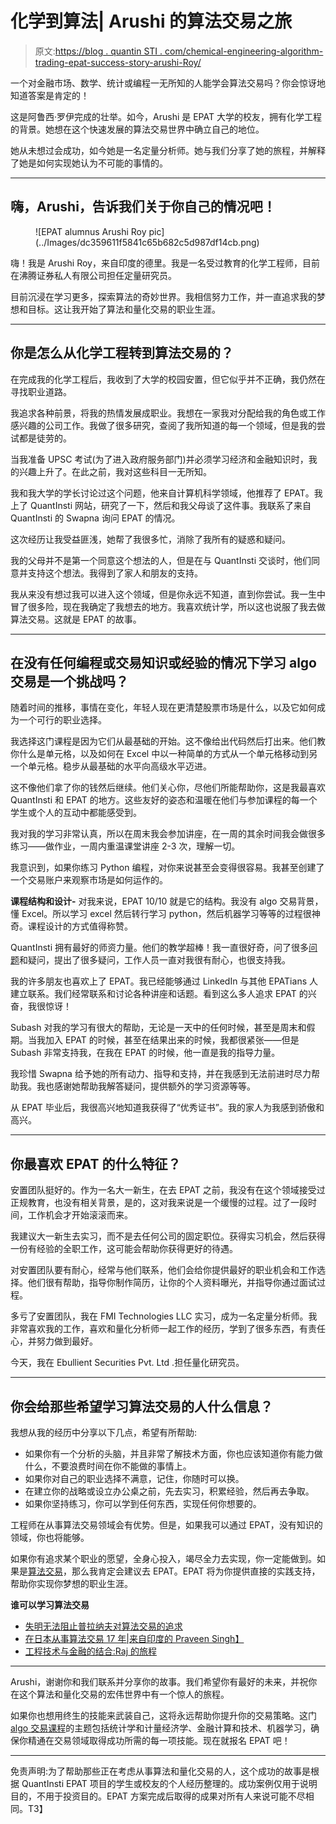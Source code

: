 # 化学到算法| Arushi 的算法交易之旅

> 原文:[https://blog . quantin STI . com/chemical-engineering-algorithm-trading-epat-success-story-arushi-Roy/](https://blog.quantinsti.com/chemical-engineering-algorithmic-trading-epat-success-story-arushi-roy/)

一个对金融市场、数学、统计或编程一无所知的人能学会算法交易吗？你会惊讶地知道答案是肯定的！

这是阿鲁西·罗伊完成的壮举。如今，Arushi 是 EPAT 大学的校友，拥有化学工程的背景。她想在这个快速发展的算法交易世界中确立自己的地位。

她从未想过会成功，如今她是一名定量分析师。她与我们分享了她的旅程，并解释了她是如何实现她认为不可能的事情的。

* * *

## 嗨，Arushi，告诉我们关于你自己的情况吧！

<figure class="kg-card kg-image-card">![EPAT alumnus Arushi Roy pic](../Images/dc359611f5841c65b682c5d987df14cb.png)</figure>

嗨！我是 Arushi Roy，来自印度的德里。我是一名受过教育的化学工程师，目前在沸腾证券私人有限公司担任定量研究员。

目前沉浸在学习更多，探索算法的奇妙世界。我相信努力工作，并一直追求我的梦想和目标。这让我开始了算法和量化交易的职业生涯。

* * *

## 你是怎么从化学工程转到算法交易的？

在完成我的化学工程后，我收到了大学的校园安置，但它似乎并不正确，我仍然在寻找职业道路。

我追求各种前景，将我的热情发展成职业。我想在一家我对分配给我的角色或工作感兴趣的公司工作。我做了很多研究，查阅了我所知道的每一个领域，但是我的尝试都是徒劳的。

当我准备 UPSC 考试(为了进入政府服务部门)并必须学习经济和金融知识时，我的兴趣上升了。在此之前，我对这些科目一无所知。

我和我大学的学长讨论过这个问题，他来自计算机科学领域，他推荐了 EPAT。我上了 QuantInsti 网站，研究了一下，然后和我父母谈了这件事。我联系了来自 QuantInsti 的 Swapna 询问 EPAT 的情况。

这次经历让我受益匪浅，她帮了我很多忙，消除了我所有的疑惑和疑问。

我的父母并不是第一个同意这个想法的人，但是在与 QuantInsti 交谈时，他们同意并支持这个想法。我得到了家人和朋友的支持。

我从来没有想过我可以进入这个领域，但是你永远不知道，直到你尝试。我一生中冒了很多险，现在我确定了我想去的地方。我喜欢统计学，所以这也说服了我去做算法交易。这就是 EPAT 的故事。

* * *

## 在没有任何编程或交易知识或经验的情况下学习 algo 交易是一个挑战吗？

随着时间的推移，事情在变化，年轻人现在更清楚股票市场是什么，以及它如何成为一个可行的职业选择。

我选择这门课程是因为它们从最基础的开始。这不像给出代码然后打出来。他们教你什么是单元格，以及如何在 Excel 中以一种简单的方式从一个单元格移动到另一个单元格。稳步从最基础的水平向高级水平迈进。

这不像他们拿了你的钱然后继续。他们关心你，尽他们所能帮助你，这是我最喜欢 QuantInsti 和 EPAT 的地方。这些友好的姿态和温暖在他们与参加课程的每一个学生或个人的互动中都能感受到。

我对我的学习非常认真，所以在周末我会参加讲座，在一周的其余时间我会做很多练习——做作业，一周内重温课堂讲座 2-3 次，理解一切。

我意识到，如果你练习 Python 编程，对你来说甚至会变得很容易。我甚至创建了一个交易账户来观察市场是如何运作的。

**课程结构和设计-** 对我来说，EPAT 10/10 就是它的结构。我没有 algo 交易背景，懂 Excel。所以学习 excel 然后转行学习 python，然后机器学习等等的过程很神奇。课程设计的方式值得称赞。

QuantInsti 拥有最好的师资力量。他们的教学超棒！我一直很好奇，问了很多[问题](https://quantra.quantinsti.com/course/quant-interview-questions-preparation)和疑问，提出了很多疑问，工作人员一直对我很有耐心，也很支持我。

我的许多朋友也喜欢上了 EPAT。我已经能够通过 LinkedIn 与其他 EPATians 人建立联系。我们经常联系和讨论各种讲座和话题。看到这么多人追求 EPAT 的兴奋，我很惊讶！

Subash 对我的学习有很大的帮助，无论是一天中的任何时候，甚至是周末和假期。当我加入 EPAT 的时候，甚至在结果出来的时候，我都很紧张——但是 Subash 非常支持我，在我在 EPAT 的时候，他一直是我的指导力量。

我珍惜 Swapna 给予她的所有动力、指导和支持，并在我感到无法前进时尽力帮助我。我也感谢她帮助我解答疑问，提供额外的学习资源等等。

从 EPAT 毕业后，我很高兴地知道我获得了“优秀证书”。我的家人为我感到骄傲和高兴。

* * *

## 你最喜欢 EPAT 的什么特征？

安置团队挺好的。作为一名大一新生，在去 EPAT 之前，我没有在这个领域接受过正规教育，也没有相关背景，是的，这对我来说是一个缓慢的过程。过了一段时间，工作机会才开始滚滚而来。

我建议大一新生去实习，而不是去任何公司的固定职位。获得实习机会，然后获得一份有经验的全职工作，这可能会帮助你获得更好的待遇。

对安置团队要有耐心，经常与他们联系，他们会给你提供最好的职业机会和工作选择。他们很有帮助，指导你制作简历，让你的个人资料曝光，并指导你通过面试过程。

多亏了安置团队，我在 FMI Technologies LLC 实习，成为一名定量分析师。我非常喜欢我的工作，喜欢和量化分析师一起工作的经历，学到了很多东西，有责任心，并努力做到最好。

今天，我在 Ebullient Securities Pvt. Ltd .担任量化研究员。

* * *

## 你会给那些希望学习算法交易的人什么信息？

我想从我的经历中分享以下几点，希望有所帮助:

*   如果你有一个分析的头脑，并且非常了解技术方面，你也应该知道你有能力做什么，不要浪费时间在你不能做的事情上。
*   如果你对自己的职业选择不满意，记住，你随时可以换。
*   在建立你的战略或设立办公桌之前，先去实习，积累经验，然后再去争取。
*   如果你坚持练习，你可以学到任何东西，实现任何你想要的。

工程师在从事算法交易领域会有优势。但是，如果我可以通过 EPAT，没有知识的领域，你也将能够。

如果你有追求某个职业的愿望，全身心投入，竭尽全力去实现，你一定能做到。如果是[算法交易](https://quantra.quantinsti.com/course/getting-started-with-algorithmic-trading)，那么我肯定会建议去 EPAT。EPAT 将为你提供直接的实践支持，帮助你实现你梦想的职业生涯。

**谁可以学习算法交易**

*   [失明无法阻止普拉纳夫对算法交易的追求](/blindness-algorithmic-trading-epat-success-story-pranav-lal/)
*   [在日本从事算法交易 17 年|来自印度的 Praveen Singh】](/information-technology-investment-banking-algo-trading-epat-success-story-praveens-story/)
*   [工程技术与金融的结合:Raj 的旅程](/engineering-algorithmic-trading-epat-success-story-raj-mahajan/)

* * *

Arushi，谢谢你和我们联系并分享你的故事。我们希望你有最好的未来，并祝你在这个算法和量化交易的宏伟世界中有一个惊人的旅程。

如果你也想用终生的技能来武装自己，这将永远帮助你提升你的交易策略。这门 [algo 交易课程](https://www.quantinsti.com/epat)的主题包括统计学和计量经济学、金融计算和技术、机器学习，确保你精通在交易领域取得成功所需的每一项技能。现在就报名 EPAT 吧！

* * *

免责声明:为了帮助那些正在考虑从事算法和量化交易的人，这个成功的故事是根据 QuantInsti EPAT 项目的学生或校友的个人经历整理的。成功案例仅用于说明目的，不用于投资目的。EPAT 方案完成后取得的成果对所有人来说可能不尽相同。T3】